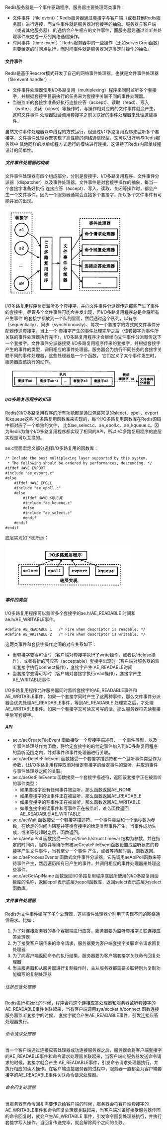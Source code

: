 Redis服务器是一个事件驱动程序，服务器主要处理两类事件：

+ 文件事件（file event）：Redis服务器通过套接字与客户端（或者其他Redis服务器）进行连接，而文件事件就是服务器对套接字的抽象。服务器与客户端（或者其他服务器）
的通信会产生相应的文件事件，而服务器则通过监听并处理事件来完成一系列网络通信操作。
+ 时间事件（time event）：Redis服务器中的一些操作（比如serverCron函数）需要给定的时间点执行，而时间事件就是服务器对这类定时操作的抽象。

#### 文件事件
Redis是基于Reacror模式开发了自己的网络事件处理器，也就是文件事件处理器（file event handler）:

+ 文件事件处理器使用I/O多路复用（multiplexing）程序来同时监听多个套接字，并根据套接字目前执行的任务来为套接字关联不同的事件处理器。
+ 当被监听的套接字准备好执行连接应答（accept）、读取（read）、写入（write）、关闭（close）等操作时，与操作相对应的的文件事件就会产生，这时文件事件
处理器就会调用套接字之前关联好的事件处理器来处理这些事件。

虽然文件事件处理器以单线程的方式运行，但通过I/O多路复用程序来监听多个套接字，文件事件处理器既实现了高性能的网络通信模型，又可以很好地与Redis服务器中
其他同样的以单线程方式运行的模块进行连接，这保持了Redis内部单线程设计的简单性。

##### 文件事件处理器的构成
文件事件处理器有四个组成部分，分别是套接字、I/O多路复用程序、文件事件分派器（dispatcher）以及事件处理器。文件事件是对套接字操作的抽象，每当一个套接字准备好执行
连接应答（accept）、写入、读取、关闭等操作时，都会产生一个文件事件。因为一个服务器通常会连接多个套接字，所以多个文件事件有可能并发的出现。

![image](https://raw.githubusercontent.com/zhao907219202/markdown/master/md-picture/redis/redis-event-0-20180623.png)


I/O多路复用程序负责监听多个套接字，并向文件事件分派器传送那些产生了事件的套接字。尽管多个文件事件可能会并发出现，但I/O多路复用程序总是会将所有产生事件
的套接字都放到一个队列里面，然后通过这个队列，以有序（sequentially）、同步（synchronously）、每次一个套接字的方式向文件事件分配器传送套接字。当上一个
套接字产生的事件处理完毕之后（该套接字为事件所关联的事件处理器执行完毕），I/O多路复用程序才会继续向文件事件分派器传送下一个套接字。文件事件分派器接受
I/O多路复用程序传来的套接字，并根据套接字产生的事件的类型，调用相应的事件处理器。服务器会为执行不同任务的套接字关联不同的事件处理器，这些处理器是一个个函数，
它们定义了某个事件发生时，服务器应该执行的动作。

![image](https://raw.githubusercontent.com/zhao907219202/markdown/master/md-picture/redis/redis-event-1-20180623.png)

##### I/O多路复用程序的实现
Redis的I/O多路复用程序的所有功能都是通过包装常见的sleect、epoll、evport和kqueue这些I/O多路复用函数库来实现的，每个I/O多路复用函数库在Redis源码中都对应了一个单独的文件，
比如ae_select.c、ae_epoll.c、ae_kqueue.c。因为Redis为每个I/O多路复用程序都实现了相同的API，所以I/O多路复用程序的底层实现是可以互换的。

ae.c里面宏定义部分选择I/O多路复用的函数库：

```
/* Include the best multiplexing layer supported by this system.
 * The following should be ordered by performances, descending. */
#ifdef HAVE_EVPORT
#include "ae_evport.c"
#else
    #ifdef HAVE_EPOLL
    #include "ae_epoll.c"
    #else
        #ifdef HAVE_KQUEUE
        #include "ae_kqueue.c"
        #else
        #include "ae_select.c"
        #endif
    #endif
#endif
```

底层实现如下图所示：

![image](https://raw.githubusercontent.com/zhao907219202/markdown/master/md-picture/redis/redis-event-2-20180625.png)

##### 事件的类型
I/O多路复用程序可以监听多个套接字的ae.h/AE_READABLE 时间和ae.h/AE_WRITABLE事件。
```
#define AE_READABLE 1   /* Fire when descriptor is readable. */
#define AE_WRITABLE 2   /* Fire when descriptor is writable. */
```
这两类事件和套接字操作之间的对应关系如下：

+ 当套接字变得可读时（客户端对套接字执行了write操作，或者执行close操作），或者有新的可应答（acceptable）套接字出现时（客户端对服务器的监听套接字执行connect操作），套接字产生
AE_READABLE时间
+ 当套接字变得可写时（客户端对套接字执行read操作），套接字产生AE_WRITABLE事件

I/O多路复用程序允许服务器同时监听套接字的AE_READABLE事件和AE_WRITABLE事件，如果一个套接字同时产生了这两种事件，那么文件事件分派器会优先处理AE_READABLE事件，等到AE_READABLE
处理完之后，才处理AE_WRITABLE事件。如果一个套接字又可读又可写的话，那么服务器将先读套接字后写套接字。

##### API
+ ae.c/aeCreateFileEvent 函数接受一个套接字描述符、一个事件类型，以及一个事件处理器作为函数，将给定套接字的的给定事件加入到I/O多路复用程序的监听范围之内，并对事件和事件处理器进行关联。
+ ae.c/aeDeleteFileEvent 函数接受一个套接字描述符和一个监听事件类型作为参数，让I/O多路复用程序取消对给定套接字的给定事件的监听，并取消事件与事件处理器之间的关联。
+ ae.c/aeGetFileEvents 函数接受一个套接字描述符，返回该套接字正在被监听的事件类型：
     + 如果套接字没有任何事件被监听，那么函数返回AE_NONE
     + 如果套接字的读事件正在被监听，那么函数返回AE_READABLE
     + 如果套接字的写事件正在被监听，那么函数返回AE_WRITABLE
     + 如果套接字的读事件和写事件正在被监听，难么函数返回AE_READABLE|AE_WRITABLE
+ ae.c/aeWait 函数接受一个套接字描述符、一个事件类型和一个毫秒数为参数，在给定的时间内阻塞并等待套接字的给定类型事件产生，当事件成功生成，或者等待超时之后，函数返回。
+ ae.c/aeApiPoll 函数接受一个sys/time.h/struct timeval 结构为参数，并在指定的时间内，阻塞并等待所有被aeCreateFileEvent函数设置成监听状态的套接字产生文件事件，当有至少一个事件
产生，或者等待超时后，函数返回。
+ ae.c/aeProcessEvents 函数式文件事件分派器，它先调用aeApiPoll函数来等待事件产生，然后遍历所有已产生的事件，并调用相应的事件处理器来处理这些事件。
+ ae.c/aeGetApiName 函数返回I/O多路复用程序底层所使用的I/O多路复用函数库的名称，返回epoll表示底层为epoll函数库，返回select表示底层为select函数库。

##### 文件事件处理器
Redis为文件事件编写了多个处理器，这些事件处理器分别用于实现不同的网络通信需求。比如：
1. 为了对连接服务器的各个客服端进行应答，服务器要为监听套接字关联连接应答处理器
2. 为了接受客户端传来的命令请求，服务器要为客户端套接字关联命令请求回复处理器
3. 为了向客户端返回命令的执行结果，服务器要为客户端套接字关联命令回复处理器
4. 当主服务器和从服务器进行复制操作时，主从服务器都需要关联特别为复制功能编写的复制处理器

###### 连接应答处理器
Redis进行初始化的时候，程序会将这个连接应答处理器和服务器监听套接字的AE_READABLE事件关联起来，当有客户端调用sys/socket.h/connect 函数连接服务器监听套接字的时候，
套接字就会产生AE_READABLE事件，引发连接应答处理器执行。

###### 命令请求处理器
当一个客户端通过连接应答处理器成功连接服务器之后，服务器会将客户端套接字的AE_READABLE事件和命令请求处理器关联起来，当客户端向服务器发送命令请求的时候，套接字就会产生
AE_READABLE事件，引发命令请求处理器执行，并执行相应的读入操作。在客户端连接服务器的过程中，服务器一直都会为客户端套接字的AE_READABLE事件关联命令请求处理器。

###### 命令回复处理器
当服务器有命令回复需要传送给客户端的时候，服务器会将客户端套接字的AE_WRITABLE事件和命令回复处理器关联起来，当客户端准备好接受服务器传回的命令回复时，就会产生AE_WRITABLE
事件，引发命令回复处理器执行，并执行套接字写入操作。当回复传送完毕，就会解除两个之间的关联。
